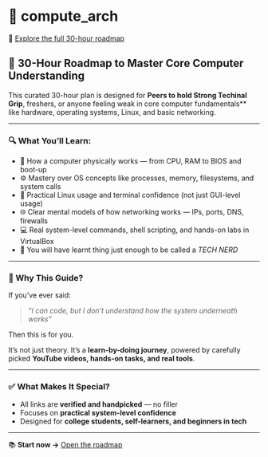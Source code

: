 # 🧠 compute_arch

🔗 [Explore the full 30-hour roadmap](https://docs.google.com/document/d/1p9aj3KL2dvLd0r770GuIM8rRir-TEKXvyDSmseTxQXA/edit)

## 🎯 30-Hour Roadmap to Master Core Computer Understanding

This curated 30-hour plan is designed for **Peers to hold Strong Techinal Grip**, freshers, or anyone feeling weak in core computer fundamentals** like hardware, operating systems, Linux, and basic networking.

---

### 🔍 What You’ll Learn:

- 🧩 How a computer physically works — from CPU, RAM to BIOS and boot-up  
- ⚙️ Mastery over OS concepts like processes, memory, filesystems, and system calls  
- 🐧 Practical Linux usage and terminal confidence (not just GUI-level usage)  
- 🌐 Clear mental models of how networking works — IPs, ports, DNS, firewalls  
- 💻 Real system-level commands, shell scripting, and hands-on labs in VirtualBox
- 🧠 You will have learnt thing just enough to be called a *TECH NERD*

---

### 🎯 Why This Guide?

If you’ve ever said:

> _“I can code, but I don’t understand how the system underneath works”_

Then this is for you.

It’s not just theory. It’s a **learn-by-doing journey**, powered by carefully picked **YouTube videos, hands-on tasks, and real tools**.

---

### ✅ What Makes It Special?
- All links are **verified and handpicked** — no filler
- Focuses on **practical system-level confidence**
- Designed for **college students, self-learners, and beginners in tech**

---

📚 **Start now →** [Open the roadmap](https://docs.google.com/document/d/1p9aj3KL2dvLd0r770GuIM8rRir-TEKXvyDSmseTxQXA/edit)
